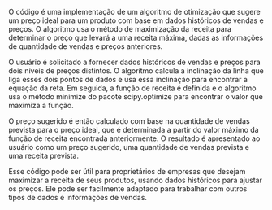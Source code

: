 O código é uma implementação de um algoritmo de otimização que sugere um preço ideal para um produto com base em dados históricos de vendas e preços. O algoritmo usa o método de maximização da receita para determinar o preço que levará a uma receita máxima, dadas as informações de quantidade de vendas e preços anteriores.

O usuário é solicitado a fornecer dados históricos de vendas e preços para dois níveis de preços distintos. O algoritmo calcula a inclinação da linha que liga esses dois pontos de dados e usa essa inclinação para encontrar a equação da reta. Em seguida, a função de receita é definida e o algoritmo usa o método minimize do pacote scipy.optimize para encontrar o valor que maximiza a função.

O preço sugerido é então calculado com base na quantidade de vendas prevista para o preço ideal, que é determinada a partir do valor máximo da função de receita encontrada anteriormente. O resultado é apresentado ao usuário como um preço sugerido, uma quantidade de vendas prevista e uma receita prevista.

Esse código pode ser útil para proprietários de empresas que desejam maximizar a receita de seus produtos, usando dados históricos para ajustar os preços. Ele pode ser facilmente adaptado para trabalhar com outros tipos de dados e informações de vendas.
